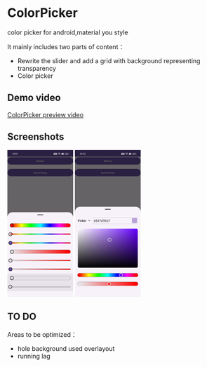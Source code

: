 # ColorPicker
color picker for android,material you style 

It mainly includes two parts of content：
* Rewrite the slider and add a grid with background representing transparency
* Color picker

## Demo video
[ColorPicker preview video](https://youtube.com/shorts/3PaH0leRFnE?feature=share)

## Screenshots
<a href="https://github.com/idea007/ColorPicker/tree/main/assets/screenshot1.jpg"><img src="assets/screenshot1.jpg" width="150px"/></a>
<a href="https://github.com/idea007/ColorPicker/tree/main/assets/screenshot2.jpg"><img src="assets/screenshot2.jpg" width="150px"/></a>

## TO DO
Areas to be optimized：
* hole background used overlayout
* running lag



